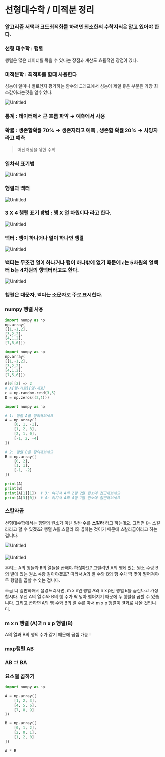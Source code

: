 # 선형대수학 / 미적분 정리

### 알고리즘 서택과 코드최적화를 하려면 최소한의 수학지식은 알고 있어야 한다.

### 선형 대수학 : 행렬

행렬은 많은 데이터를 묶을 수 있다는 장점과 계산도 효율적인 장점이 있다. 

### 미적분학 : 최적화를 할때 사용한다

성능이 얼마나 별로인지 평가하는 함수의 그래프에서 성능이 제일 좋은 부분은 가장 최소값이라는것을 알수 있다.

![Untitled](%E1%84%89%E1%85%A5%E1%86%AB%E1%84%92%E1%85%A7%E1%86%BC%E1%84%83%E1%85%A2%E1%84%89%E1%85%AE%E1%84%92%E1%85%A1%E1%86%A8%20%E1%84%86%E1%85%B5%E1%84%8C%E1%85%A5%E1%86%A8%E1%84%87%E1%85%AE%E1%86%AB%20%E1%84%8C%E1%85%A5%E1%86%BC%E1%84%85%E1%85%B5%202df264d24a8b42c98a3e515235867412/Untitled.png)

### 통계 : 데이터에서 큰 흐름 파악 → 예측에서 사용

### 확률 : 생존할확률 70% → 생존자라고 예측 , 생존할 확률 20% → 사망자라고 예측

> 머신러닝을 위한 수학
> 

### 일차식 표기법

![Untitled](%E1%84%89%E1%85%A5%E1%86%AB%E1%84%92%E1%85%A7%E1%86%BC%E1%84%83%E1%85%A2%E1%84%89%E1%85%AE%E1%84%92%E1%85%A1%E1%86%A8%20%E1%84%86%E1%85%B5%E1%84%8C%E1%85%A5%E1%86%A8%E1%84%87%E1%85%AE%E1%86%AB%20%E1%84%8C%E1%85%A5%E1%86%BC%E1%84%85%E1%85%B5%202df264d24a8b42c98a3e515235867412/Untitled%201.png)

### 행렬과 백터

![Untitled](%E1%84%89%E1%85%A5%E1%86%AB%E1%84%92%E1%85%A7%E1%86%BC%E1%84%83%E1%85%A2%E1%84%89%E1%85%AE%E1%84%92%E1%85%A1%E1%86%A8%20%E1%84%86%E1%85%B5%E1%84%8C%E1%85%A5%E1%86%A8%E1%84%87%E1%85%AE%E1%86%AB%20%E1%84%8C%E1%85%A5%E1%86%BC%E1%84%85%E1%85%B5%202df264d24a8b42c98a3e515235867412/Untitled%202.png)

### 3 X 4 행렬 표기 방법 : 행 X 열 차원이다 라고 한다.

![Untitled](%E1%84%89%E1%85%A5%E1%86%AB%E1%84%92%E1%85%A7%E1%86%BC%E1%84%83%E1%85%A2%E1%84%89%E1%85%AE%E1%84%92%E1%85%A1%E1%86%A8%20%E1%84%86%E1%85%B5%E1%84%8C%E1%85%A5%E1%86%A8%E1%84%87%E1%85%AE%E1%86%AB%20%E1%84%8C%E1%85%A5%E1%86%BC%E1%84%85%E1%85%B5%202df264d24a8b42c98a3e515235867412/Untitled%203.png)

### 백터 : 행이 하나거나 열이 하나인 행렬

![Untitled](%E1%84%89%E1%85%A5%E1%86%AB%E1%84%92%E1%85%A7%E1%86%BC%E1%84%83%E1%85%A2%E1%84%89%E1%85%AE%E1%84%92%E1%85%A1%E1%86%A8%20%E1%84%86%E1%85%B5%E1%84%8C%E1%85%A5%E1%86%A8%E1%84%87%E1%85%AE%E1%86%AB%20%E1%84%8C%E1%85%A5%E1%86%BC%E1%84%85%E1%85%B5%202df264d24a8b42c98a3e515235867412/Untitled%204.png)

### 백터는 무조건 열이 하나거나 행이 하나밖에 없기 때문에 a는 5차원의 열백터 b는 4차원의 행백터라고도 한다.

![Untitled](%E1%84%89%E1%85%A5%E1%86%AB%E1%84%92%E1%85%A7%E1%86%BC%E1%84%83%E1%85%A2%E1%84%89%E1%85%AE%E1%84%92%E1%85%A1%E1%86%A8%20%E1%84%86%E1%85%B5%E1%84%8C%E1%85%A5%E1%86%A8%E1%84%87%E1%85%AE%E1%86%AB%20%E1%84%8C%E1%85%A5%E1%86%BC%E1%84%85%E1%85%B5%202df264d24a8b42c98a3e515235867412/Untitled%205.png)

### 행렬은 대문자, 백터는 소문자로 주로 표시한다.

### numpy 행렬 사용

```python
import numpy as np
np.array(
[[1,-1,2],
[3,2,2],
[4,1,2],
[7,5,6]])

```

```python
import numpy as np
np.array(
[[1,-1,2],
[3,2,2],
[4,1,2],
[7,5,6]])

A[0][2] => 2
# A[행-가로][열-세로]
c = np.random.rend(3,5)
D = np.zeros((2,4)))
```

```python
import numpy as np

# 1: 행렬 A를 정의해보세요
A = np.array([
    [0, 1, -1],
    [1, 2, 3],
    [2, 1, 0],
    [-1, 2, -4]
])

# 2: 행렬 B를 정의해보세요
B = np.array([
    [0, 2],
    [1, 1],
    [-1, -2]
])

print(A)
print(B)
print(A[1][1])  # 3: 여기서 A의 2행 2열 원소에 접근해보세요
print(A[3][0])  # 4: 여기서 A의 4행 1열 원소에 접근해보세요
```

### 스칼라곱

 선형대수학에서는 행렬의 원소가 아닌 일반 수를 **스칼라**
라고 하는데요. 그러면 i는 스칼라라고 할 수 있겠죠? 행렬 A를 스칼라 i와 곱하는 것이기 때문에 스칼라곱이라고 하는 겁니다.

![Untitled](%E1%84%89%E1%85%A5%E1%86%AB%E1%84%92%E1%85%A7%E1%86%BC%E1%84%83%E1%85%A2%E1%84%89%E1%85%AE%E1%84%92%E1%85%A1%E1%86%A8%20%E1%84%86%E1%85%B5%E1%84%8C%E1%85%A5%E1%86%A8%E1%84%87%E1%85%AE%E1%86%AB%20%E1%84%8C%E1%85%A5%E1%86%BC%E1%84%85%E1%85%B5%202df264d24a8b42c98a3e515235867412/Untitled%206.png)

### 

![Untitled](%E1%84%89%E1%85%A5%E1%86%AB%E1%84%92%E1%85%A7%E1%86%BC%E1%84%83%E1%85%A2%E1%84%89%E1%85%AE%E1%84%92%E1%85%A1%E1%86%A8%20%E1%84%86%E1%85%B5%E1%84%8C%E1%85%A5%E1%86%A8%E1%84%87%E1%85%AE%E1%86%AB%20%E1%84%8C%E1%85%A5%E1%86%BC%E1%84%85%E1%85%B5%202df264d24a8b42c98a3e515235867412/Untitled%207.png)

우리는 A의 행들과 B의 열들을 곱해야 하잖아요? 그럴려면 A의 행에 있는 원소 수랑 B의 열에 있는 원소 수랑 같아야겠죠? 따라서 A의 열 수와 B의 행 수가 딱 맞아 떨어져야 두 행렬을 곱할 수 있는 겁니다.

조금 더 일반화해서 설명드리자면, m x n인 행렬 A와 n x p인 행렬 B를 곱한다고 가정합시다. 우선 A의 열 수와 B의 행 수가 딱 맞아 떨어지기 때문에 두 행렬을 곱할 수 있습니다. 그리고 곱하면 A의 행 수와 B의 열 수를 따서 m x p 행렬이 결과로 나올 것입니다.

### m x n 행렬 (A)과 n x p 행렬(B)

A의 열과 B의 행의 수가 같기 때문에 곱셈 가능 !

### mxp행렬 AB

### AB =! BA

### ****요소별 곱하기****

```python
import numpy as np

A = np.array([
    [1, 2, 3],
    [4, 5, 6],
    [7, 8, 9]
])

B = np.array([
    [0, 1, 2],
    [2, 0, 1],
    [1, 2, 0]
])

A * B
```

###